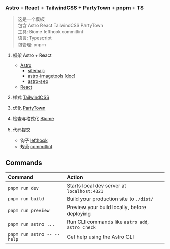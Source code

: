 ### Astro + React + TailwindCSS + PartyTown + pnpm + TS

> 这是一个模板  
> 包含 Astro React TailwindCSS PartyTown  
> 工具: Biome lefthook commitlint  
> 语言: Typescript  
> 包管理: pnpm

1. 框架 Astro + React
   - [Astro]
     - [sitemap]
     - [astro-imagetools] [[doc]](https://astro-imagetools-docs.vercel.app/)
     - [astro-seo]
   - [React]

2. 样式 [TailwindCSS]
3. 优化 [PartyTown]
4. 检查与格式化 [Biome]
5. 代码提交
   - 钩子 [lefthook]
   - 规范 [commitlint]

## Commands

| Command                   | Action                                           |
| :------------------------ | :----------------------------------------------- |
| `pnpm run dev`             | Starts local dev server at `localhost:4321`      |
| `pnpm run build`           | Build your production site to `./dist/`          |
| `pnpm run preview`         | Preview your build locally, before deploying     |
| `pnpm run astro ...`       | Run CLI commands like `astro add`, `astro check` |
| `pnpm run astro -- --help` | Get help using the Astro CLI                     |

[Astro]: https://astro.build/
[sitemap]: https://docs.astro.build/en/guides/integrations-guide/sitemap/
[astro-imagetools]: https://github.com/RafidMuhymin/astro-imagetools
[astro-seo]: https://github.com/jonasmerlin/astro-seo
[React]: https://reactjs.org/
[TailwindCSS]: https://tailwindcss.com/
[PartyTown]: https://partytown.builder.io/
[Biome]: https://biomejs.dev/
[lefthook]: https://github.com/evilmartians/lefthook
[commitlint]: https://commitlint.js.org/#/
